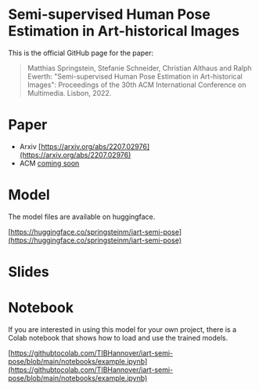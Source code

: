 # Semi-supervised Human Pose Estimation in Art-historical Images
This is the official GitHub page for the paper:

> Matthias Springstein, Stefanie Schneider, Christian Althaus and Ralph Ewerth: "Semi-supervised Human Pose Estimation in Art-historical Images": Proceedings of the 30th ACM International Conference on Multimedia. Lisbon, 2022.

# Paper 

- Arxiv [https://arxiv.org/abs/2207.02976](https://arxiv.org/abs/2207.02976)
- ACM [coming soon]()

# Model 

The model files are available on huggingface.

[https://huggingface.co/springsteinm/iart-semi-pose](https://huggingface.co/springsteinm/iart-semi-pose)

# Slides

# Notebook

If you are interested in using this model for your own project, there is a Colab notebook that shows how to load and use the trained models.

[https://githubtocolab.com/TIBHannover/iart-semi-pose/blob/main/notebooks/example.ipynb](https://githubtocolab.com/TIBHannover/iart-semi-pose/blob/main/notebooks/example.ipynb)

